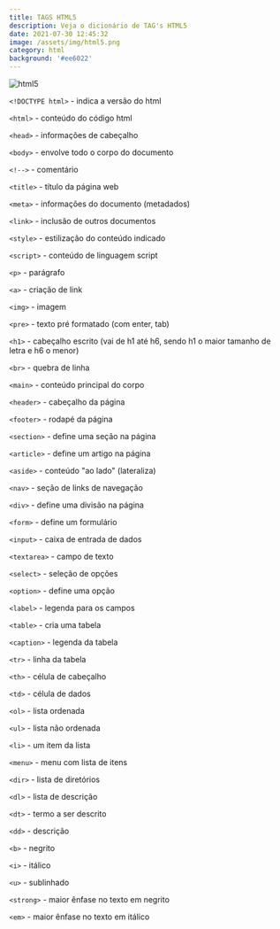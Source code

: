 ```yaml
---
title: TAGS HTML5
description: Veja o dicionário de TAG's HTML5
date: 2021-07-30 12:45:32
image: /assets/img/html5.png
category: html
background: '#ee6022'
---
```


![html5](../assets/img/html5.png)

`<!DOCTYPE html>` - indica a versão do html

`<html>` - conteúdo do código html

`<head>` - informações de cabeçalho

`<body>` - envolve todo o corpo do documento

`<!-->` - comentário

`<title>` - título da página web

`<meta>` - informações do documento (metadados)

`<link>` - inclusão de outros documentos

`<style>` - estilização do conteúdo indicado

`<script>` - conteúdo de linguagem script

`<p>` - parágrafo

`<a>` - criação de link

`<img>` - imagem

`<pre>` - texto pré formatado (com enter, tab)

`<h1>` - cabeçalho escrito (vai de h1 até h6, sendo h1 o maior tamanho de letra e h6 o menor)

`<br>` - quebra de linha

`<main>` - conteúdo principal do corpo

`<header>` - cabeçalho da página

`<footer>` - rodapé da página

`<section>` - define uma seção na página

`<article>` - define um artigo na página

`<aside>` - conteúdo "ao lado" (lateraliza)

`<nav>` - seção de links de navegação

`<div>` - define uma divisão na página

`<form>` - define um formulário

`<input>` - caixa de entrada de dados

`<textarea>` - campo de texto

`<select>` - seleção de opções

`<option>` - define uma opção

`<label>` - legenda para os campos

`<table>` - cria uma tabela

`<caption>` - legenda da tabela

`<tr>` - linha da tabela

`<th>` - célula de cabeçalho

`<td>` - célula de dados

`<ol>` - lista ordenada

`<ul>` - lista não ordenada

`<li>` - um item da lista

`<menu>` - menu com lista de itens

`<dir>` - lista de diretórios

`<dl>` - lista de descrição

`<dt>` - termo a ser descrito

`<dd>` - descrição

`<b>` - negrito

`<i>` - itálico

`<u>` - sublinhado

`<strong>` - maior ênfase no texto em negrito

`<em>` - maior ênfase no texto em itálico
